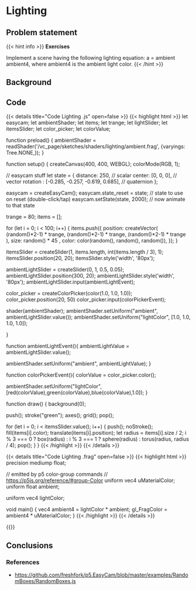 # Lighting

## Problem statement
{{< hint info >}}
**Exercises**

Implement a scene having the following lighting equation: a = ambient ambient4, where ambient4 is the ambient light color. 
{{< /hint >}}

## Background

## Code 
{{< details title="Code Lighting .js" open=false >}}
{{< highlight html >}}
let easycam;
let ambientShader;
let items;
let trange;
let lightSlider;
let itemsSlider;
let color_picker;
let colorValue;

function preload() {
  ambientShader = readShader('/vc_page/sketches/shaders/lighting/ambient.frag', {varyings: Tree.NONE,});
}

function setup() {
  createCanvas(400, 400, WEBGL);
  colorMode(RGB, 1);
  
  // easycam stuff
  let state = {
    distance: 250,           // scalar
    center: [0, 0, 0],       // vector
    rotation : [-0.285, -0.257, -0.619, 0.685],  // quaternion
  };
  
  easycam = createEasyCam();
  easycam.state_reset = state;   // state to use on reset (double-click/tap)
  easycam.setState(state, 2000); // now animate to that state
  
  trange = 80;
  items = [];
  
  for (let i = 0; i < 100; i++) {
    items.push({
      position: createVector(
        (random()*2-1) * trange,
        (random()*2-1) * trange,
        (random()*2-1) * trange
      ),
      size: random() * 45 ,
      color: color(random(), random(), random()),
    });
  }
  
  itemsSlider = createSlider(1, items.length, int(items.length / 3), 1);
  itemsSlider.position(20, 20);
  itemsSlider.style('width', '80px');
  
  ambientLightSlider = createSlider(0, 1, 0.5, 0.05);
  ambientLightSlider.position(300, 20);
  ambientLightSlider.style('width', '80px');
  ambientLightSlider.input(ambientLightEvent);  

  color_picker = createColorPicker(color(1.0, 1.0, 1.0));
  color_picker.position(20, 50)
  color_picker.input(colorPickerEvent);
  
  shader(ambientShader);
  ambientShader.setUniform("ambient", ambientLightSlider.value());
  ambientShader.setUniform("lightColor", [1.0, 1.0, 1.0, 1.0]);
  
}

function ambientLightEvent(){
  ambientLightValue = ambientLightSlider.value();
  
  ambientShader.setUniform("ambient", ambientLightValue);
}

function colorPickerEvent(){
  colorValue = color_picker.color();
  
  ambientShader.setUniform("lightColor", [red(colorValue),green(colorValue),blue(colorValue),1.0]);
}

function draw() {
  background(0);
  
  push();
  stroke("green");
  axes();
  grid();
  pop();
  
  for (let i = 0; i < itemsSlider.value(); i++) {
    push();
    noStroke();
    fill(items[i].color);
    translate(items[i].position);
    let radius = items[i].size / 2;
    i % 3 === 0
      ? box(radius)
      : i % 3 === 1
      ? sphere(radius)
      : torus(radius, radius / 4);
    pop(); 
  }
}
{{< /highlight >}}
{{< /details >}}

{{< details title="Code Lighting .frag" open=false >}}
{{< highlight html >}}
precision mediump float;

// emitted by p5 color-group commands
// https://p5js.org/reference/#group-Color
uniform vec4 uMaterialColor;
uniform float ambient;

uniform vec4 lightColor;

void main() {
  vec4 ambient4 = lightColor * ambient;
  gl_FragColor = ambient4 * uMaterialColor;
}
{{< /highlight >}}
{{< /details >}}

{{<p5-iframe sketch="/vc_page/sketches/shaders/lighting/sketch.js" lib1="https://cdn.jsdelivr.net/gh/VisualComputing/p5.treegl/p5.treegl.js" lib2="https://freshfork.github.io/p5.EasyCam/p5.easycam.js" width="450" height="450">}}

## Conclusions 

### References
* https://github.com/freshfork/p5.EasyCam/blob/master/examples/RandomBoxes/RandomBoxes.js